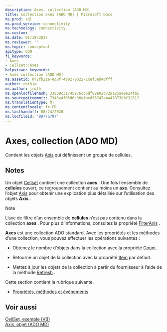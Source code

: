 ```yaml
---
description: Axes, collection (ADO MD)
title: Collection axes (ADO MD) | Microsoft Docs
ms.prod: sql
ms.prod_service: connectivity
ms.technology: connectivity
ms.custom: ''
ms.date: 01/19/2017
ms.reviewer: ''
ms.topic: conceptual
apitype: COM
f1_keywords:
- Axes
- Cellset::Axes
helpviewer_keywords:
- Axes collection [ADO MD]
ms.assetid: 072fb21a-ec0f-4b02-9022-1cef3ad4bfff
author: rothja
ms.author: jroth
ms.openlocfilehash: 33839c31745976cc6df89e02b728a25ae8624fa5
ms.sourcegitcommit: 7345e4f05d6c06e1bcd73747a4a47873b3f3251f
ms.translationtype: MT
ms.contentlocale: fr-FR
ms.lasthandoff: 08/24/2020
ms.locfileid: "88776707"
---
```

# <a name="axes-collection-ado-md"></a>Axes, collection (ADO MD)
Contient les objets [Axis](./axis-object-ado-md.md) qui définissent un groupe de cellules.  
  
## <a name="remarks"></a>Notes  
 Un objet [Cellset](./cellset-object-ado-md.md) contient une collection **axes** . Une fois l’ensemble de **cellules** ouvert, ce regroupement contient au moins un **axe**. Consultez l’objet [Axis](./axis-object-ado-md.md) pour obtenir une explication plus détaillée sur l’utilisation des objets **Axis** .  
  
> [!NOTE]
>  L’axe de filtre d’un ensemble de **cellules** n’est pas contenu dans la collection **axes** . Pour plus d’informations, consultez la propriété [FilterAxis](./filteraxis-property-ado-md.md) .  
  
 **Axes** est une collection ADO standard. Avec les propriétés et les méthodes d’une collection, vous pouvez effectuer les opérations suivantes :  
  
-   Obtenez le nombre d’objets dans la collection avec la propriété [Count](../ado-api/count-property-ado.md) .  
  
-   Retourne un objet de la collection avec la propriété [Item](../ado-api/item-property-ado.md) par défaut.  
  
-   Mettez à jour les objets de la collection à partir du fournisseur à l’aide de la méthode [Refresh](../ado-api/refresh-method-ado.md) .  
  
 Cette section contient la rubrique suivante.  
  
-   [Propriétés, méthodes et événements](./axes-collection-properties-methods-and-events.md)  
  
## <a name="see-also"></a>Voir aussi  
 [CellSet, exemple (VB)](./cellset-example-vb.md)   
 [Axis, objet (ADO MD)](./axis-object-ado-md.md)